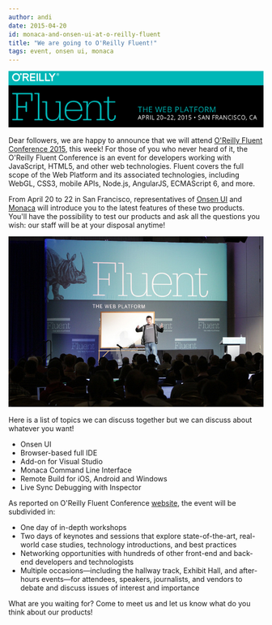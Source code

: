 ```yaml
---
author: andi
date: 2015-04-20
id: monaca-and-onsen-ui-at-o-reilly-fluent
title: "We are going to O'Reilly Fluent!"
tags: event, onsen ui, monaca
---
```


![Conference](/blog/content/images/2015/Apr/conference.png)

Dear followers, we are happy to announce that we will attend [O'Reilly Fluent Conference 2015](http://fluentconf.com/javascript-html-2015), this week! For those of you who never heard of it, the O'Reilly Fluent Conference is an event for developers working with JavaScript, HTML5, and other web technologies. Fluent covers the full scope of the Web Platform and its associated technologies, including WebGL, CSS3, mobile APIs, Node.js, AngularJS, ECMAScript 6, and more.

<!-- more -->

From April 20 to 22 in San Francisco, representatives of [Onsen UI](http://onsen.io/) and [Monaca](https://monaca.io/) will introduce you to the latest features of these two products. You'll have the possibility to test our products and ask all the questions you wish: our staff will be at your disposal anytime!

![Conference](/blog/content/images/2015/Apr/conference2.jpg)

Here is a list of topics we can discuss together but we can discuss about whatever you want!

* Onsen UI
* Browser-based full IDE
* Add-on for Visual Studio
* Monaca Command Line Interface
* Remote Build for iOS, Android and Windows
* Live Sync Debugging with Inspector

As reported on O'Reilly Fluent Conference [website](http://fluentconf.com/javascript-html-2015/public/content/about), the event will be subdivided in:

* One day of in-depth workshops
* Two days of keynotes and sessions that explore state-of-the-art, real-world case studies, technology introductions, and best practices
* Networking opportunities with hundreds of other front-end and back-end developers and technologists
* Multiple occasions—including the hallway track, Exhibit Hall, and after-hours events—for attendees, speakers, journalists, and vendors to debate and discuss issues of interest and importance

What are you waiting for? Come to meet us and let us know what do you think about our products!
